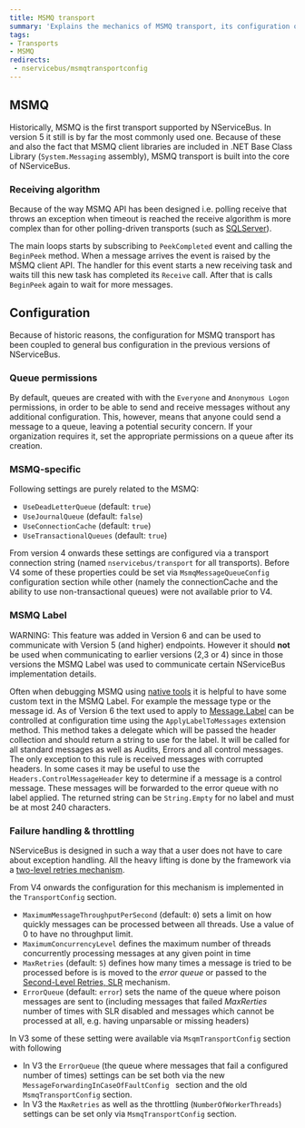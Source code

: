 ```yaml
---
title: MSMQ transport
summary: 'Explains the mechanics of MSMQ transport, its configuration options and various other configuration settings that were at some point coupled to this transport'
tags:
- Transports
- MSMQ
redirects:
 - nservicebus/msmqtransportconfig
---
```


## MSMQ

Historically, MSMQ is the first transport supported by NServiceBus. In version 5 it still is by far the most commonly used one. Because of these and also the fact that MSMQ client libraries are included in .NET Base Class Library (`System.Messaging` assembly), MSMQ transport is built into the core of NServiceBus.


### Receiving algorithm

Because of the way MSMQ API has been designed i.e. polling receive that throws an exception when timeout is reached the receive algorithm is more complex than for other polling-driven transports (such as [SQLServer](/nservicebus/sqlserver/)).

The main loops starts by subscribing to `PeekCompleted` event and calling the `BeginPeek` method. When a message arrives the event is raised by the MSMQ client API. The handler for this event starts a new receiving task and waits till this new task has completed its `Receive` call. After that is calls `BeginPeek` again to wait for more messages.


## Configuration

Because of historic reasons, the configuration for MSMQ transport has been coupled to general bus configuration in the previous versions of NServiceBus.


### Queue permissions

By default, queues are created with with the `Everyone` and `Anonymous Logon` permissions, in order to be able to send and receive messages without any additional configuration. This, however, means that anyone could send a message to a queue, leaving a potential security concern. If your organization requires it, set the appropriate permissions on a queue after its creation.


### MSMQ-specific

Following settings are purely related to the MSMQ:

 * `UseDeadLetterQueue` (default: `true`)
 * `UseJournalQueue` (default: `false`)
 * `UseConnectionCache` (default: `true`)
 * `UseTransactionalQueues` (default: `true`)

From version 4 onwards these settings are configured via a transport connection string (named `nservicebus/transport` for all transports). Before V4 some of these properties could be set via `MsmqMessageQueueConfig` configuration section while other (namely the connectionCache and the ability to use non-transactional queues) were not available prior to V4.

<!-- import MessageQueueConfiguration -->


### MSMQ Label

WARNING: This feature was added in Version 6 and can be used to communicate with Version 5 (and higher) endpoints. However it should **not** be used when communicating to earlier versions (2,3 or 4) since in those versions the MSMQ Label was used to communicate certain NServiceBus implementation details.

Often when debugging MSMQ using [native tools](viewing-message-content-in-msmq.md) it is helpful to have some custom text in the MSMQ Label. For example the message type or the message id. As of Version 6 the text used to apply to [Message.Label](https://msdn.microsoft.com/en-us/library/vstudio/system.messaging.message.label.aspx) can be controlled at configuration time using the `ApplyLabelToMessages` extension method. This method takes a delegate which will be passed the header collection and should return a string to use for the label. It will be called for all standard messages as well as Audits, Errors and all control messages. The only exception to this rule is received messages with corrupted headers. In some cases it may be useful to use the `Headers.ControlMessageHeader` key to determine if a message is a control message.  These messages will be forwarded to the error queue with no label applied. The returned string can be `String.Empty` for no label and must be at most 240 characters.

<!-- import ApplyLabelToMessages -->


### Failure handling & throttling

NServiceBus is designed in such a way that a user does not have to care about exception handling. All the heavy lifting is done by the framework via a [two-level retries mechanism](/nservicebus/errors/).

From V4 onwards the configuration for this mechanism is implemented in the `TransportConfig` section.

<!-- import TransportConfig -->

 * `MaximumMessageThroughputPerSecond` (default: `0`) sets a limit on how quickly messages can be processed between all threads. Use a value of 0 to have no throughput limit.
 * `MaximumConcurrencyLevel` defines the maximum number of threads concurrently processing messages at any given point in time
 * `MaxRetries` (default: `5`) defines how many times a message is tried to be processed before is is moved to the *error queue* or passed to the [Second-Level Retries, SLR](/nservicebus/errors/automatic-retries.md) mechanism.
 * `ErrorQueue` (default: `error`) sets the name of the queue where poison messages are sent to (including messages that failed *MaxRerties* number of times with SLR disabled and messages which cannot be processed at all, e.g. having unparsable or missing headers)

In V3 some of these setting were available via `MsqmTransportConfig` section with following

 * In V3 the `ErrorQueue` (the queue where messages that fail a configured number of times) settings can be set both via the new `MessageForwardingInCaseOfFaultConfig ` section and the old `MsmqTransportConfig` section.
 * In V3 the `MaxRetries` as well as the throttling  (`NumberOfWorkerThreads`) settings can be set only via `MsmqTransportConfig` section.
